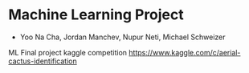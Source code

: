 # Machine Learning Project
- Yoo Na Cha, Jordan Manchev, Nupur Neti, Michael Schweizer

ML Final project kaggle competition 
https://www.kaggle.com/c/aerial-cactus-identification
